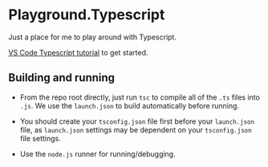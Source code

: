 # Playground.Typescript

Just a place for me to play around with Typescript.

[VS Code Typescript tutorial](https://code.visualstudio.com/docs/typescript/typescript-tutorial) to get started.

## Building and running

- From the repo root directly, just run `tsc` to compile all of the `.ts` files into `.js`. We use the `launch.json` to build automatically before running.

- You should create your `tsconfig.json` file first before your `launch.json` file, as `launch.json` settings may be dependent on your `tsconfig.json` file settings.

- Use the `node.js` runner for running/debugging.
